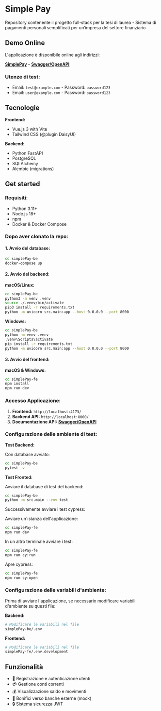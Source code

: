 # Simple Pay

Repository contenente il progetto full-stack per la tesi di laurea - Sistema di pagamenti personali semplificati per un’impresa del settore finanziario

## Demo Online

L'applicazione è disponibile online agli indirizzi:

**[SimplePay](https://thesis-app-myxvz.ondigitalocean.app/)** -
**[Swagger/OpenAPI](https://thesis-app-myxvz.ondigitalocean.app/be/docs)**

### Utenze di test:

- Email: `test@example.com` - Password: `password123`
- Email: `user@example.com` - Password: `password123`

## Tecnologie

**Frontend:**

- Vue.js 3 with Vite
- Tailwind CSS (@plugin DaisyUI)

**Backend:**

- Python FastAPI
- PostgreSQL
- SQLAlchemy
- Alembic (migrations)

## Get started

### Requisiti:

- Python 3.11+
- Node.js 18+
- npm
- Docker & Docker Compose

### Dopo aver clonato la repo:

#### 1. Avvio del database:

```bash
cd simplePay-be
docker-compose up
```

#### 2. Avvio del backend:

**macOS/Linux:**

```bash
cd simplePay-be
python3 -m venv .venv
source ./.venv/bin/activate
pip3 install -r requirements.txt
python -m uvicorn src.main:app --host 0.0.0.0 --port 8000
```

**Windows:**

```bash
cd simplePay-be
python -m venv .venv
.venv\Scripts\activate
pip install -r requirements.txt
python -m uvicorn src.main:app --host 0.0.0.0 --port 8000
```

#### 3. Avvio del frontend:

**macOS & Windows:**

```bash
cd simplePay-fe
npm install
npm run dev
```

### Accesso Applicazione:

1. **Frontend:** `http://localhost:4173/`
2. **Backend API:** `http://localhost:8000/`
3. **Documentazione API:** **[Swagger/OpenAPI](http://0.0.0.0:8000/docs)**

### Configurazione delle ambiente di test:

**Test Backend:**

Con database avviato:

```bash
cd simplePay-be
pytest -v
```

**Test Fronted:**

Avviare il database di test del backend:

```bash
cd simplePay-be
python -m src.main --env test
```

Successivamente avviare i test cypress:

Avviare un'istanza dell'applicazione:
```bash
cd simplePay-fe
npm run dev
```

In un altro terminale avviare i test:
```bash
cd simplePay-fe
npm run cy:run
```

Apre cypress:
```bash
cd simplePay-fe
npm run cy:open
```

### Configurazione delle variabili d'ambiente:

Prima di avviare l'applicazione, se necessario modificare variabili d'ambiente su questi file:

**Backend:**

```bash
# Modificare le variabili nel file
simplePay-be/.env
```

**Frontend:**

```bash
# Modificare le variabili nel file
simplePay-fe/.env.development
```

## Funzionalità

- 👤 Registrazione e autenticazione utenti
- 💳 Gestione conti correnti
- 💰 Visualizzazione saldo e movimenti
- 🏦 Bonifici verso banche esterne (mock)
- 🔒 Sistema sicurezza JWT
